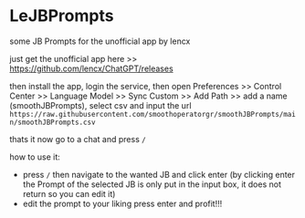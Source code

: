 # LeJBPrompts
some JB Prompts for the unofficial app by lencx

just get the unofficial app here >> https://github.com/lencx/ChatGPT/releases

then install the app, login the service, then open Preferences >> Control Center >> Language Model >> Sync Custom >> Add Path >> add a name (smoothJBPrompts), select csv and input the url `https://raw.githubusercontent.com/smoothoperatorgr/smoothJBPrompts/main/smoothJBPrompts.csv`

thats it now go to a chat and press `/`

how to use it:
- press `/` then navigate to the wanted JB and click enter (by clicking enter the Prompt of the selected JB is only put in the input box, it does not return so you can edit it)
- edit the prompt to your liking press enter and profit!!!
